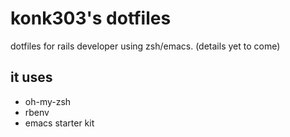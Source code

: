 # konk303's dotfiles

dotfiles for rails developer using zsh/emacs.
(details yet to come)

## it uses
* oh-my-zsh
* rbenv
* emacs starter kit
